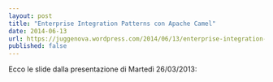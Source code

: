 ```yaml
---
layout: post
title: "Enterprise Integration Patterns con Apache Camel"
date: 2014-06-13
url: https://juggenova.wordpress.com/2014/06/13/enterprise-integration-patterns-con-apache-camel/
published: false 
---
```


Ecco le slide dalla presentazione di Martedì 26/03/2013: 